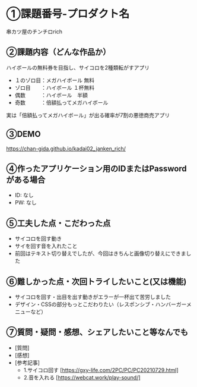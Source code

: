 # ①課題番号-プロダクト名

串カツ屋のチンチロrich

## ②課題内容（どんな作品か）

ハイボールの無料券を目指し、サイコロを2種類転がすアプリ
- １のゾロ目：メガハイボール 無料
- ゾロ目　　：ハイボール １杯無料
- 偶数　　　：ハイボール　半額
- 奇数　　　：倍額払ってメガハイボール
  
実は「倍額払ってメガハイボール」が出る確率が7割の悪徳商売アプリ

## ③DEMO

https://chan-gida.github.io/kadai02_janken_rich/

## ④作ったアプリケーション用のIDまたはPasswordがある場合

- ID: なし
- PW: なし

## ⑤工夫した点・こだわった点

- サイコロを回す動き
- サイを回す音を入れたこと
- 前回はテキスト切り替えでしたが、今回はきちんと画像切り替えにできました

## ⑥難しかった点・次回トライしたいこと(又は機能)

- サイコロを回す・出目を出す動きがエラーが一杯出て苦労しました
- デザイン・CSSの部分もっとこだわりたい（レスポンシブ・ハンバーガーメニューなど）

## ⑦質問・疑問・感想、シェアしたいこと等なんでも

- [質問]
- [感想]
- [参考記事]
  - 1.サイコロ回す [https://gxy-life.com/2PC/PC/PC20210729.html]
  - 2.音を入れる [https://webcat.work/play-sound/]
